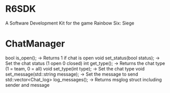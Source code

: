 # R6SDK  
A Software Development Kit for the game Rainbow Six: Siege  
# ChatManager  
bool is_open();  -> Returns 1 if chat is open
void set_status(bool status); -> Set the chat status (1 open 0 closed)
int get_type(); -> Returns the chat type (1 = team, 0 = all)
void set_type(int type); -> Set the chat type
void set_message(std::string message); -> Set the message to send
std::vector<Chat_log> log_messages(); -> Returns msglog struct including sender and message